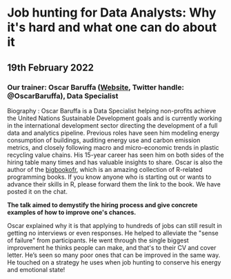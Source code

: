 # Job hunting for Data Analysts: Why it's hard and what one can do about it

## 19th February 2022

### Our trainer: Oscar Baruffa ([Website](https://oscarbaruffa.com/), Twitter handle: @OscarBaruffa), Data Specialist

Biography : Oscar Baruffa is a Data Specialist helping non-profits achieve the United Nations Sustainable Development goals and is currently working in the international development sector directing the development of a full data and analytics pipeline. Previous roles have seen him modeling energy consumption of buildings, auditing energy use and carbon emission metrics, and closely following macro and micro-economic trends in plastic recycling value chains. His 15-year career has seen him on both sides of the hiring table many times and has valuable insights to share. Oscar is also the author of the [bigbookofr](https://www.bigbookofr.com/), which is an amazing collection of R-related programming books. If you know anyone who is starting out or wants to advance their skills in R, please forward them the link to the book. We have posted it on the chat.

**The talk aimed to demystify the hiring process and give concrete examples of how to improve one's chances.** 

Oscar explained why it is that applying to hundreds of jobs can still result in getting no interviews or even responses. He helped to alleviate the "sense of failure" from participants. He went through the single biggest improvement he thinks people can make, and that's to their CV and cover letter. He’s seen so many poor ones that can be improved in the same way. He touched on a strategy he uses when job hunting to conserve his energy and emotional state!
